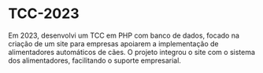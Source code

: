 # TCC-2023
Em 2023, desenvolvi um TCC em PHP com banco de dados, focado na criação de um site para empresas apoiarem a implementação de alimentadores automáticos de cães. O projeto integrou o site com o sistema dos alimentadores, facilitando o suporte empresarial.
